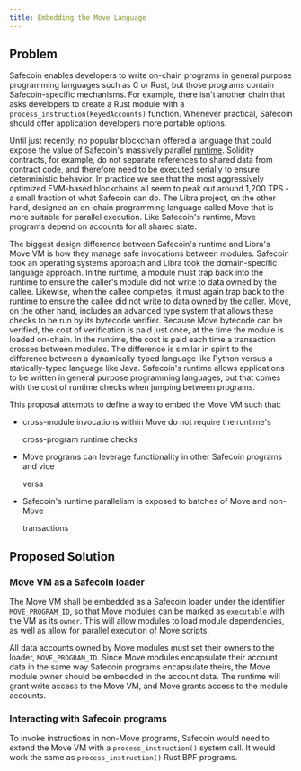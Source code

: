```yaml
---
title: Embedding the Move Language
---
```


## Problem

Safecoin enables developers to write on-chain programs in general purpose programming languages such as C or Rust, but those programs contain Safecoin-specific mechanisms. For example, there isn't another chain that asks developers to create a Rust module with a `process_instruction(KeyedAccounts)` function. Whenever practical, Safecoin should offer application developers more portable options.

Until just recently, no popular blockchain offered a language that could expose the value of Safecoin's massively parallel [runtime](../validator/runtime.md). Solidity contracts, for example, do not separate references to shared data from contract code, and therefore need to be executed serially to ensure deterministic behavior. In practice we see that the most aggressively optimized EVM-based blockchains all seem to peak out around 1,200 TPS - a small fraction of what Safecoin can do. The Libra project, on the other hand, designed an on-chain programming language called Move that is more suitable for parallel execution. Like Safecoin's runtime, Move programs depend on accounts for all shared state.

The biggest design difference between Safecoin's runtime and Libra's Move VM is how they manage safe invocations between modules. Safecoin took an operating systems approach and Libra took the domain-specific language approach. In the runtime, a module must trap back into the runtime to ensure the caller's module did not write to data owned by the callee. Likewise, when the callee completes, it must again trap back to the runtime to ensure the callee did not write to data owned by the caller. Move, on the other hand, includes an advanced type system that allows these checks to be run by its bytecode verifier. Because Move bytecode can be verified, the cost of verification is paid just once, at the time the module is loaded on-chain. In the runtime, the cost is paid each time a transaction crosses between modules. The difference is similar in spirit to the difference between a dynamically-typed language like Python versus a statically-typed language like Java. Safecoin's runtime allows applications to be written in general purpose programming languages, but that comes with the cost of runtime checks when jumping between programs.

This proposal attempts to define a way to embed the Move VM such that:

- cross-module invocations within Move do not require the runtime's

  cross-program runtime checks

- Move programs can leverage functionality in other Safecoin programs and vice

  versa

- Safecoin's runtime parallelism is exposed to batches of Move and non-Move

  transactions

## Proposed Solution

### Move VM as a Safecoin loader

The Move VM shall be embedded as a Safecoin loader under the identifier `MOVE_PROGRAM_ID`, so that Move modules can be marked as `executable` with the VM as its `owner`. This will allow modules to load module dependencies, as well as allow for parallel execution of Move scripts.

All data accounts owned by Move modules must set their owners to the loader, `MOVE_PROGRAM_ID`. Since Move modules encapsulate their account data in the same way Safecoin programs encapsulate theirs, the Move module owner should be embedded in the account data. The runtime will grant write access to the Move VM, and Move grants access to the module accounts.

### Interacting with Safecoin programs

To invoke instructions in non-Move programs, Safecoin would need to extend the Move VM with a `process_instruction()` system call. It would work the same as `process_instruction()` Rust BPF programs.
